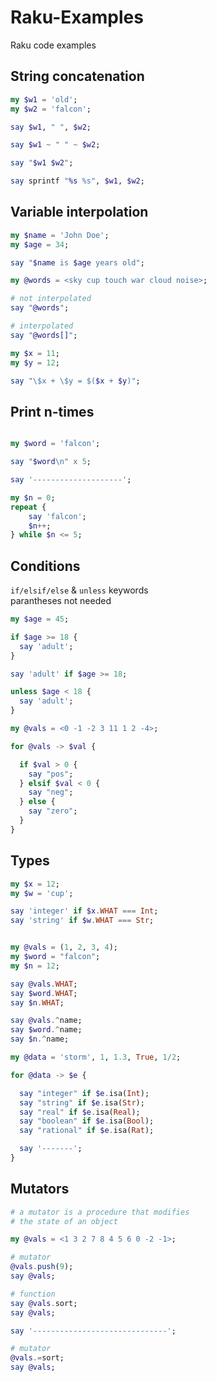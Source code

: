 # Raku-Examples
Raku code examples

## String concatenation

```raku
my $w1 = 'old';
my $w2 = 'falcon';

say $w1, " ", $w2;

say $w1 ~ " " ~ $w2;

say "$w1 $w2";

say sprintf "%s %s", $w1, $w2;
```


## Variable interpolation

```raku
my $name = 'John Doe';
my $age = 34;

say "$name is $age years old";

my @words = <sky cup touch war cloud noise>;

# not interpolated
say "@words";

# interpolated
say "@words[]";

my $x = 11;
my $y = 12;

say "\$x + \$y = $($x + $y)";
```

## Print n-times 

```raku

my $word = 'falcon';

say "$word\n" x 5;

say '--------------------';

my $n = 0;
repeat {
    say 'falcon';
    $n++;
} while $n <= 5;
```

## Conditions

`if/elsif/else` & `unless` keywords  
parantheses not needed  

```raku
my $age = 45;

if $age >= 18 {
  say 'adult';
}

say 'adult' if $age >= 18;

unless $age < 18 {
  say 'adult';
}
```


```raku
my @vals = <0 -1 -2 3 11 1 2 -4>;

for @vals -> $val {

  if $val > 0 {
    say "pos";
  } elsif $val < 0 {
    say "neg";
  } else {
    say "zero";
  }
}
```

## Types

```raku
my $x = 12;
my $w = 'cup';

say 'integer' if $x.WHAT === Int;
say 'string' if $w.WHAT === Str;
```

```raku

my @vals = (1, 2, 3, 4);
my $word = "falcon";
my $n = 12;

say @vals.WHAT;
say $word.WHAT;
say $n.WHAT;

say @vals.^name;
say $word.^name;
say $n.^name;
```

```raku
my @data = 'storm', 1, 1.3, True, 1/2;

for @data -> $e {

  say "integer" if $e.isa(Int);
  say "string" if $e.isa(Str);
  say "real" if $e.isa(Real);
  say "boolean" if $e.isa(Bool);
  say "rational" if $e.isa(Rat);

  say '-------';
}
```


## Mutators 

```raku
# a mutator is a procedure that modifies
# the state of an object

my @vals = <1 3 2 7 8 4 5 6 0 -2 -1>;

# mutator
@vals.push(9);
say @vals;

# function
say @vals.sort;
say @vals;

say '------------------------------';

# mutator
@vals.=sort;
say @vals;
```
